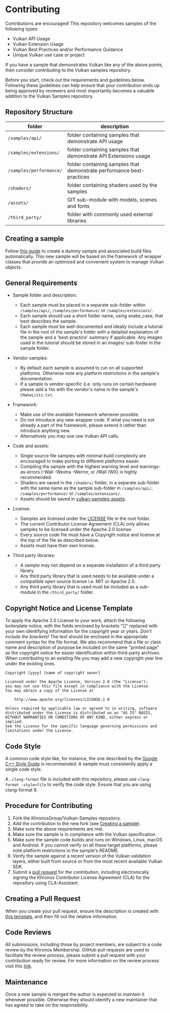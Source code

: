 <!--
- Copyright (c) 2019-2020, Arm Limited and Contributors
-
- SPDX-License-Identifier: Apache-2.0
-
- Licensed under the Apache License, Version 2.0 the "License";
- you may not use this file except in compliance with the License.
- You may obtain a copy of the License at
-
-     http://www.apache.org/licenses/LICENSE-2.0
-
- Unless required by applicable law or agreed to in writing, software
- distributed under the License is distributed on an "AS IS" BASIS,
- WITHOUT WARRANTIES OR CONDITIONS OF ANY KIND, either express or implied.
- See the License for the specific language governing permissions and
- limitations under the License.
-
-->

# Contributing

Contributions are encouraged! This repository welcomes samples of the following types:
- Vulkan API Usage
- Vulkan Extension Usage
- Vulkan Best Practices and/or Performance Guidance
- Unique Vulkan use case or project

If you have a sample that demonstrates Vulkan like any of the above points, then consider contributing to the Vulkan samples repository.

Before you start, check out the requirements and guidelines below.
Following these guidelines can help ensure that your contribution ends up being approved by reviewers and most importantly becomes a valuable addition to the Vulkan Samples repository.

## Repository Structure

| folder                  | description                                                           |
|-------------------------|-----------------------------------------------------------------------|
| `/samples/api/`         | folder containing samples that demonstrate API usage                  |
| `/samples/extensions/`  | folder containing samples that demonstrate API Extensions usage       |
| `/samples/performance/` | folder containing samples that demonstrate performance best-practices |
| `/shaders/`             | folder containing shaders used by the samples                         |
| `/assets/`              | GIT sub-module with models, scenes and fonts                          |
| `/third_party/`         | folder with commonly used external libraries                          |


## Creating a sample

Follow [this guide](docs/create_sample.md) to create a dummy sample and associated build files automatically.
This new sample will be based on the framework of wrapper classes that provide an optimized and convenient system to manage Vulkan objects.

## General Requirements

- Sample folder and description:
  - Each sample must be placed in a separate sub-folder within `/samples/api/`, `/samples/performance/` or `/samples/extensions/`.
  - Each sample should use a short folder name, using snake_case, that best describes the sample.
  - Each sample must be well-documented and ideally include a tutorial file in the root of the sample's folder with a detailed explanation of the sample and a 'best-practice' summary if applicable.
    Any images used in the tutorial should be stored in an images/ sub-folder in the sample folder.

- Vendor samples:
  - By default each sample is assumed to run on all supported platforms. Otherwise note any platform restrictions in the sample's documentation.
  - If a sample is vendor-specific (i.e. only runs on certain hardware) please add a `TAG` with the vendor's name in the sample's `CMakeLists.txt`.

- Framework:
  - Make use of the available framework whenever possible.
  - Do not introduce any new wrapper code. If what you need is not already a part of the framework, please extend it rather than introduce anything new.
  - Alternatively you may use raw Vulkan API calls.

- Code and assets:
  - Single source file samples with minimal build complexity are encouraged to make porting to different platforms easier.
  - Compiling the sample with the highest warning level and warnings-as-errors (-Wall -Wextra -Werror, or /Wall /WX) is highly recommended.
  - Shaders are saved in the `/shaders/` folder, in a separate sub-folder with the same name as the sample sub-folder in `/samples/api/`, `/samples/performance/` or `/samples/extensions/`.
  - Assets should be saved in [vulkan-samples-assets](https://github.com/KhronosGroup/Vulkan-Samples-Assets).

- License:
  - Samples are licensed under the [LICENSE](LICENSE) file in the root folder.
  - The current Contributor License Agreement (CLA) only allows samples to be licensed under the Apache 2.0 license.
  - Every source code file must have a Copyright notice and license at the top of the file as described below.
  - Assets must have their own license.

- Third party libraries:
  - A sample may not depend on a separate installation of a third party library.
  - Any third party library that is used needs to be available under a compatible open source license i.e. MIT or Apache 2.0.
  - Any third party library that is used must be included as a sub-module in the `/third_party/` folder.

## Copyright Notice and License Template

To apply the Apache 2.0 License to your work, attach the following boilerplate notice, with
the fields enclosed by brackets "[]" replaced with your own identifying information for
the copyright year or years. *Don't include the brackets!* The text should be enclosed in the appropriate comment
syntax for the file format. We also recommend that a file or class name and description
of purpose be included on the same "printed page" as the copyright notice for easier
identification within third-party archives.
When contributing to an existing file you may add a new copyright year line under the existing ones.

    Copyright [yyyy] [name of copyright owner]

    Licensed under the Apache License, Version 2.0 (the "License");
    you may not use this file except in compliance with the License.
    You may obtain a copy of the License at

        http://www.apache.org/licenses/LICENSE-2.0

    Unless required by applicable law or agreed to in writing, software
    distributed under the License is distributed on an "AS IS" BASIS,
    WITHOUT WARRANTIES OR CONDITIONS OF ANY KIND, either express or implied.
    See the License for the specific language governing permissions and
    limitations under the License.

## Code Style

A common code style like, for instance, the one described by the [Google C++ Style Guide](https://google.github.io/styleguide/cppguide.html)
is recommended. A sample must consistently apply a single code style.

A `.clang-format` file is included with this repository, please use `clang-format -style=file` to verify the code style. Ensure that you are using clang-format 8.

## Procedure for Contributing

  1. Fork the KhronosGroup/Vulkan-Samples repository.
  2. Add the contribution to the new fork (see [Creating a sample](#creating-a-sample)).
  3. Make sure the above requirements are met.
  4. Make sure the sample is in compliance with the Vulkan specification.
  5. Make sure the sample code builds and runs on Windows, Linux, macOS and Android. If you cannot verify on all these target platforms, please note platform restrictions in the sample's README.
  6. Verify the sample against a recent version of the Vulkan validation layers, either built from source or from the most recent available Vulkan SDK.
  7. Submit a [pull request](#creating-a-pull-request) for the contribution, including electronically signing the Khronos Contributor License Agreement (CLA) for the repository using CLA-Assistant.

## Creating a Pull Request

When you create your pull request, ensure the description is created with [this template](docs/pull_request_template.md), and then fill out the relative information. 

## Code Reviews

All submissions, including those by project members, are subject to a code review by the Khronos Membership.
GitHub pull requests are used to facilitate the review process, please submit a pull request with your contribution ready for review.
For more information on the review process visit this [link](https://github.com/KhronosGroup/Vulkan-Samples/wiki/Review-Process).

## Maintenance

Once a new sample is merged the author is expected to maintain it whenever possible.
Otherwise they should identify a new maintainer that has agreed to take on the responsibility.
